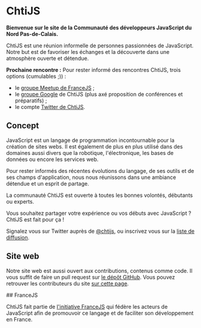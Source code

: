 <!--VarStream
title=La communauté JavaScript du Nord
description=ChtiJS est un groupe de développeurs JavaScript passionnés qui \
échangent régulièrement découvertes et bonnes pratiques autour d'une bière dans \
une ambiance décontractée.
shortTitle=Accueil
shortDesc=Retour à l'accueil
keywords.+=JavaScript
keywords.+=groupe
keywords.+=Nord
keywords.+=Pas-de-Calais
lang=fr
location=FR
-->

# ChtiJS
**Bienvenue sur le site de la Communauté des développeurs JavaScript du Nord
 Pas-de-Calais.**

ChtiJS est une réunion informelle de personnes passionnées de JavaScript. Notre
 but est de favoriser les échanges et la découverte dans une atmosphère ouverte
 et détendue.

**Prochaine rencontre :**
Pour rester informé des rencontres ChtiJS, trois options (cumulables ;)) :
- le [groupe Meetup de FranceJS](http://www.meetup.com/FranceJS/) ;
- le [groupe Google](https://groups.google.com/forum/#!topic/chtijs) de ChtiJS
 (plus axé proposition de conférences et préparatifs) ;
- le compte [Twitter de ChtiJS](https://twitter.com/chtijs).

## Concept

JavaScript est un langage de programmation incontournable pour la création
 de sites webs. Il est également de plus en plus utilisé dans des domaines aussi
 divers que la robotique, l'électronique, les bases de données ou encore
 les services web.

Pour rester informés des récentes évolutions du langage, de ses outils et de ses
 champs d'application, nous nous réunissons dans une ambiance détendue et un
 esprit de partage.

La communauté ChtiJS est ouverte à toutes les bonnes volontés, débutants ou
 experts.

Vous souhaitez partager votre expérience ou vos débuts avec JavaScript ? ChtiJS
 est fait pour ça !

Signalez vous sur Twitter auprès de [@chtijs](https://twitter.com/chtijs), ou
 inscrivez vous sur la
 [liste de diffusion](https://groups.google.com/forum/#!forum/chtijs).

## Site web

Notre site web est aussi ouvert aux contributions, contenus comme code. Il vous
 suffit de faire un pull request sur
 [le dépôt GitHub](https://github.com/ChtiJS/chtijs.francejs.org). Vous pouvez
 retrouver les contributeurs du site [sur cette page](/credits/index.html).

## FranceJS

ChtiJS fait partie de [l'initiative FranceJS](http://francejs.org) qui fédère
 les acteurs de JavaScript afin de promouvoir ce langage et de faciliter son
 développement en France.
